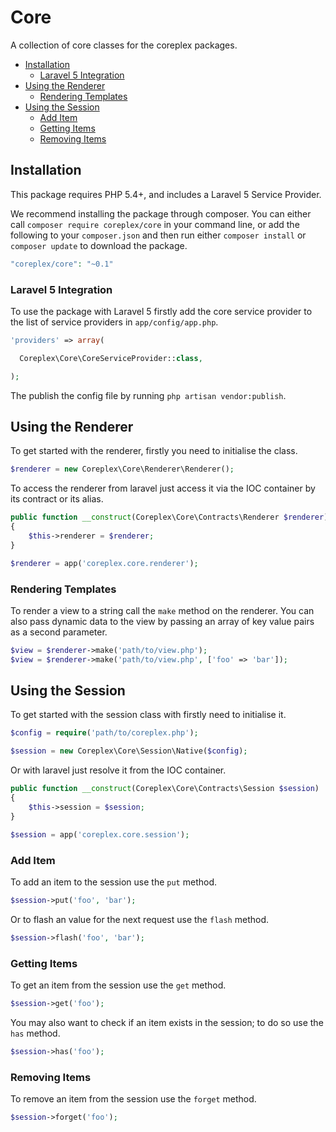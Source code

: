 # Core
A collection of core classes for the coreplex packages.

- [Installation](#installation)
    - [Laravel 5 Integration](#laravel-5-integration)
- [Using the Renderer](#using-the-renderer)
    - [Rendering Templates](#rendering-templates)
- [Using the Session](#using-the-session)
    - [Add Item](#add-item)
    - [Getting Items](#getting-items)
    - [Removing Items](#removing-items)
    

## Installation

This package requires PHP 5.4+, and includes a Laravel 5 Service Provider.

We recommend installing the package through composer. You can either call `composer require coreplex/core` in your 
command line, or add the following to your `composer.json` and then run either `composer install` or `composer update` 
to download the package.

```php
"coreplex/core": "~0.1"
```

### Laravel 5 Integration

To use the package with Laravel 5 firstly add the core service provider to the list of service providers in 
`app/config/app.php`.

```php
'providers' => array(

  Coreplex\Core\CoreServiceProvider::class,

);
```

The publish the config file by running `php artisan vendor:publish`.

## Using the Renderer

To get started with the renderer, firstly you need to initialise the class.

```php
$renderer = new Coreplex\Core\Renderer\Renderer(); 
```

To access the renderer from laravel just access it via the IOC container by its contract or its alias.

```php
public function __construct(Coreplex\Core\Contracts\Renderer $renderer)
{
    $this->renderer = $renderer;
}

$renderer = app('coreplex.core.renderer');
```

### Rendering Templates

To render a view to a string call the `make` method on the renderer. You can also pass dynamic data to the view by 
passing an array of key value pairs as a second parameter.

```php
$view = $renderer->make('path/to/view.php');
$view = $renderer->make('path/to/view.php', ['foo' => 'bar']);
```

## Using the Session

To get started with the session class with firstly need to initialise it.

```php
$config = require('path/to/coreplex.php');

$session = new Coreplex\Core\Session\Native($config);
```

Or with laravel just resolve it from the IOC container.

```php
public function __construct(Coreplex\Core\Contracts\Session $session)
{
    $this->session = $session;
}

$session = app('coreplex.core.session');
```

### Add Item

To add an item to the session use the `put` method.

```php
$session->put('foo', 'bar');
```

Or to flash an value for the next request use the `flash` method.

```php
$session->flash('foo', 'bar');
```

### Getting Items

To get an item from the session use the `get` method.

```php
$session->get('foo');
```

You may also want to check if an item exists in the session; to do so use the `has` method.

```php
$session->has('foo');
```

### Removing Items

To remove an item from the session use the `forget` method.

```php
$session->forget('foo');
```